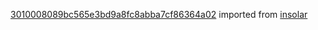 [3010008089bc565e3bd9a8fc8abba7cf86364a02](https://github.com/insolar/insolar/commit/3010008089bc565e3bd9a8fc8abba7cf86364a02) imported from [insolar](https://github.com/insolar/insolar)
